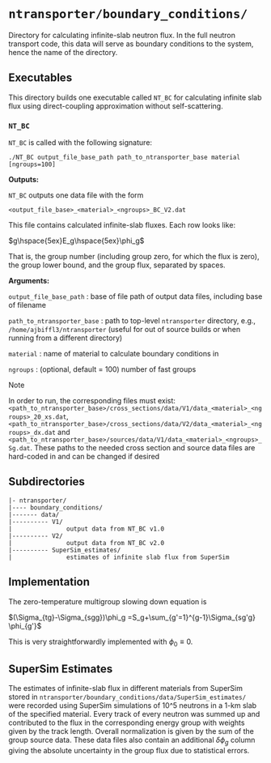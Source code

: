 # `ntransporter/boundary_conditions/`

Directory for calculating infinite-slab neutron flux. In the full neutron transport code, this data will serve as boundary conditions to the system, hence the name of the directory.


## Executables

This directory builds one executable called `NT_BC` for calculating infinite slab flux using direct-coupling approximation without self-scattering. 

### `NT_BC`

`NT_BC` is called with the following signature:

```
./NT_BC output_file_base_path path_to_ntransporter_base material [ngroups=100]
```




**Outputs:**

`NT_BC` outputs one data file with the form

```
<output_file_base>_<material>_<ngroups>_BC_V2.dat
```

This file contains calculated infinite-slab fluxes. Each row looks like:

$g\hspace{5ex}E_g\hspace{5ex}\phi_g$

That is, the group number (including group zero, for which the flux is zero), the group lower bound, and the group flux, separated by spaces.


**Arguments:**

`output_file_base_path` : base of file path of output data files, including base of filename

`path_to_ntransporter_base` : path to top-level `ntransporter` directory, e.g., `/home/ajbiffl3/ntransporter` (useful for out of source builds or when running from a different directory)

`material` : name of material to calculate boundary conditions in

`ngroups` : (optional, default = 100) number of fast groups

> [!Note]
> In order to run, the corresponding files must exist: `<path_to_ntransporter_base>/cross_sections/data/V1/data_<material>_<ngroups>_20_xs.dat`, `<path_to_ntransporter_base>/cross_sections/data/V2/data_<material>_<ngroups>_dx.dat` and `<path_to_ntransporter_base>/sources/data/V1/data_<material>_<ngroups>_Sg.dat`. These paths to the needed cross section and source data files are hard-coded in and can be changed if desired

## Subdirectories


```
|- ntransporter/
|---- boundary_conditions/
|------- data/
|---------- V1/
|               output data from NT_BC v1.0
|---------- V2/
|               output data from NT_BC v2.0
|---------- SuperSim_estimates/
|               estimates of infinite slab flux from SuperSim
```

## Implementation


The zero-temperature multigroup slowing down equation is

$(\Sigma_{tg}-\Sigma_{sgg})\phi_g =S_g+\sum_{g'=1}^{g-1}\Sigma_{sg'g} \phi_{g'}$

This is very straightforwardly implemented with $\phi_0\equiv0$.


## SuperSim Estimates

The estimates of infinite-slab flux in different materials from SuperSim stored in `ntransporter/boundary_conditions/data/SuperSim_estimates/` were recorded using SuperSim simulations of 10^5 neutrons in a 1-km slab of the specified material. Every track of every neutron was summed up and contributed to the flux in the corresponding energy group with weights given by the track length. Overall normalization is given by the sum of the group source data. These data files also contain an additional $\delta\phi_g$ column giving the absolute uncertainty in the group flux due to statistical errors. 


